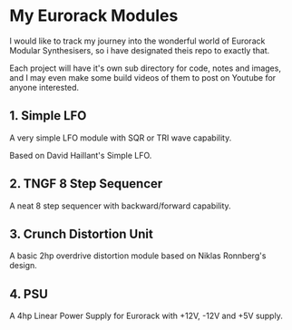 # My Eurorack Modules

I would like to track my journey into the wonderful world of Eurorack Modular Synthesisers, so i have designated theis repo to exactly that.

Each project will have it's own sub directory for code, notes and images, and I may even make some build videos of them to post on Youtube for anyone interested.


## 1. Simple LFO

A very simple LFO module with SQR or TRI wave capability.

Based on David Haillant's Simple LFO.


## 2. TNGF 8 Step Sequencer

A neat 8 step sequencer with backward/forward capability.


## 3. Crunch Distortion Unit

A basic 2hp overdrive distortion module based on Niklas Ronnberg's design.


## 4. PSU

A 4hp Linear Power Supply for Eurorack with +12V, -12V and +5V supply.
